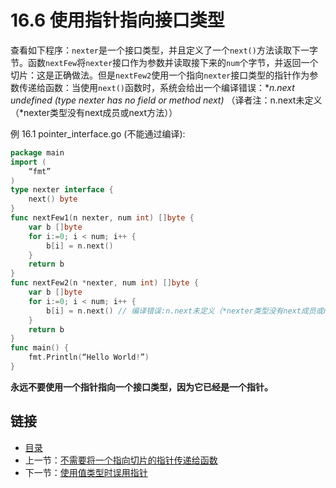 # 16.6 使用指针指向接口类型

查看如下程序：`nexter`是一个接口类型，并且定义了一个`next()`方法读取下一字节。函数`nextFew`将`nexter`接口作为参数并读取接下来的`num`个字节，并返回一个切片：这是正确做法。但是`nextFew2`使用一个指向`nexter`接口类型的指针作为参数传递给函数：当使用`next()`函数时，系统会给出一个编译错误：**n.next undefined (type *nexter has no
field or method next)** （译者注：n.next未定义（*nexter类型没有next成员或next方法））

例 16.1 pointer_interface.go (不能通过编译):

```go
package main
import (
    “fmt”
)
type nexter interface {
    next() byte
}
func nextFew1(n nexter, num int) []byte {
    var b []byte
    for i:=0; i < num; i++ {
        b[i] = n.next()
    }
    return b
}
func nextFew2(n *nexter, num int) []byte {
    var b []byte
    for i:=0; i < num; i++ {
        b[i] = n.next() // 编译错误:n.next未定义（*nexter类型没有next成员或next方法）
    }
    return b
}
func main() {
    fmt.Println(“Hello World!”)
}
```

**永远不要使用一个指针指向一个接口类型，因为它已经是一个指针。**

## 链接

- [目录](directory.md)
- 上一节：[不需要将一个指向切片的指针传递给函数](16.5.md)
- 下一节：[使用值类型时误用指针](16.7.md)
